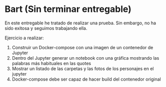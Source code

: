 # Bart (Sin terminar entregable)

En este entregable he tratado de realizar una prueba. Sin embargo, no ha sido exitosa y seguimos trabajando ella.

Ejercicio a realizar:

1. Construir un Docker-compose con una imagen de un contenedor de Jupyter
2. Dentro del Jupyter generar un notebook con una gráfica mostrando las
palabras más habituales en las quotes
3. Mostrar un listado de las carpetas y las fotos de los personajes en el jupyter
4. Docker-compose debe ser capaz de hacer build del contenedor original
